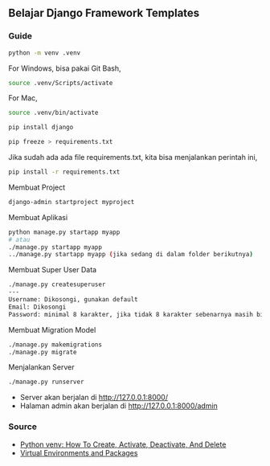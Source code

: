 ## Belajar Django Framework Templates
### Guide

```bash
python -m venv .venv
```
For Windows, bisa pakai Git Bash,
```bash
source .venv/Scripts/activate
```
For Mac,
```bash
source .venv/bin/activate
```

```bash
pip install django
```

```bash
pip freeze > requirements.txt
```
Jika sudah ada ada file requirements.txt, kita bisa menjalankan perintah ini,
```bash
pip install -r requirements.txt
```

Membuat Project
```bash
django-admin startproject myproject
```

Membuat Aplikasi
```bash
python manage.py startapp myapp
# atau
./manage.py startapp myapp
../manage.py startapp myapp (jika sedang di dalam folder berikutnya)
```

Membuat Super User Data
```bash
./manage.py createsuperuser
---
Username: Dikosongi, gunakan default
Email: Dikosongi
Password: minimal 8 karakter, jika tidak 8 karakter sebenarnya masih bisa
```

Membuat Migration Model
```bash
./manage.py makemigrations
./manage.py migrate
```

Menjalankan Server
```bash
./manage.py runserver
```

- Server akan berjalan di http://127.0.0.1:8000/
- Halaman admin akan berjalan di http://127.0.0.1:8000/admin

### Source
- [Python venv: How To Create, Activate, Deactivate, And Delete](https://python.land/virtual-environments/virtualenv)
- [Virtual Environments and Packages](https://docs.python.org/3/tutorial/venv.html)